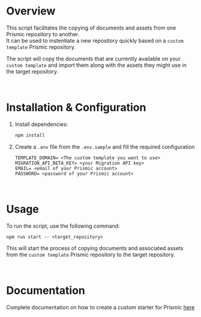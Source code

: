 # Overview

This script facilitates the copying of documents and assets from one Prismic repository to another.  
It can be used to instentiate a new repository quickly based on a `custom template` Prismic repository.

The script will copy the documents that are currently available on your `custom template` and import them along with the assets they might use in the target repository.

<br>

# Installation & Configuration

1. Install dependencies:
    ```sh
    npm install
    ```

2. Create a `.env` file from the `.env.sample` and fill the required configuration
    ```plaintext
    TEMPLATE_DOMAIN= <The custom template you want to use>
    MIGRATION_API_BETA_KEY= <your Migration API key>
    EMAIL= <email of your Prismic account>
    PASSWORD= <password of your Prismic account>
    ```

<br>

# Usage

To run the script, use the following command:
```
npm run start -- <target_repository>
```

This will start the process of copying documents and associated assets from the `custom template` Prismic repository to the target repository.

<br>

# Documentation

Complete documentation on how to create a custom starter for Prismic [here](https://prismic.io/docs/starters)